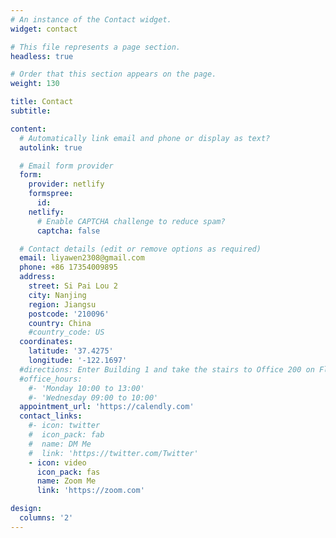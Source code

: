 ```yaml
---
# An instance of the Contact widget.
widget: contact

# This file represents a page section.
headless: true

# Order that this section appears on the page.
weight: 130

title: Contact
subtitle:

content:
  # Automatically link email and phone or display as text?
  autolink: true

  # Email form provider
  form:
    provider: netlify
    formspree:
      id:
    netlify:
      # Enable CAPTCHA challenge to reduce spam?
      captcha: false

  # Contact details (edit or remove options as required)
  email: liyawen2308@gmail.com
  phone: +86 17354009895
  address:
    street: Si Pai Lou 2
    city: Nanjing
    region: Jiangsu
    postcode: '210096'
    country: China
    #country_code: US
  coordinates:
    latitude: '37.4275'
    longitude: '-122.1697'
  #directions: Enter Building 1 and take the stairs to Office 200 on Floor 2
  #office_hours:
    #- 'Monday 10:00 to 13:00'
    #- 'Wednesday 09:00 to 10:00'
  appointment_url: 'https://calendly.com'
  contact_links:
    #- icon: twitter
    #  icon_pack: fab
    #  name: DM Me
    #  link: 'https://twitter.com/Twitter'
    - icon: video
      icon_pack: fas
      name: Zoom Me
      link: 'https://zoom.com'

design:
  columns: '2'
---
```

